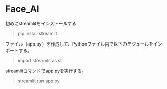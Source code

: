 # Face_AI

初めにstreamlitをインストールする
> pip install streamlit

ファイル（app.py）を作成して、Pythonファイル内で以下のモジュールをインポートする。
> import streamlit as st

streamlitコマンドでapp.pyを実行する。
> streamlit run app.py
